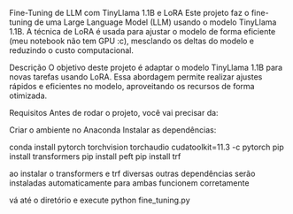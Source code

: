 Fine-Tuning de LLM com TinyLlama 1.1B e LoRA
Este projeto faz o fine-tuning de uma Large Language Model (LLM) usando o modelo TinyLlama 1.1B. A técnica de LoRA é usada para ajustar o modelo de forma eficiente (meu notebook não tem GPU :c), mesclando os deltas do modelo e reduzindo o custo computacional.

Descrição
O objetivo deste projeto é adaptar o modelo TinyLlama 1.1B para novas tarefas usando LoRA. Essa abordagem permite realizar ajustes rápidos e eficientes no modelo, aproveitando os recursos de forma otimizada.

Requisitos
Antes de rodar o projeto, você vai precisar da:

Criar o ambiente no Anaconda
Instalar as dependências:

conda install pytorch torchvision torchaudio cudatoolkit=11.3 -c pytorch
pip install transformers
pip install peft
pip install trf

ao instalar o transformers e trf diversas outras dependências serão instaladas automaticamente para ambas funcionem corretamente

vá até o diretório e execute python fine_tuning.py

